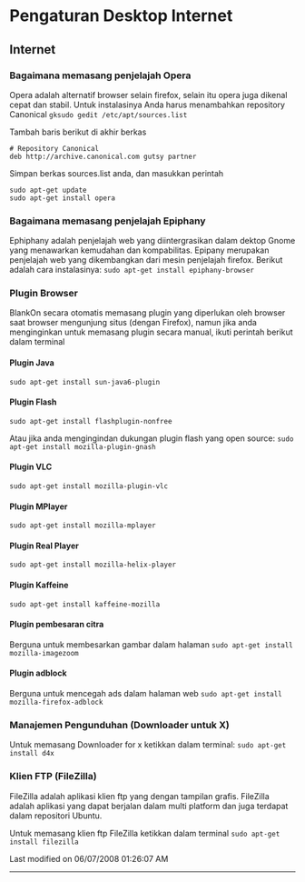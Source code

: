 # Pengaturan Desktop Internet

## Internet
### Bagaimana memasang penjelajah Opera
Opera adalah alternatif browser selain firefox, selain itu opera juga dikenal cepat dan stabil. Untuk instalasinya Anda harus menambahkan repository 
Canonical
`gksudo gedit /etc/apt/sources.list`

Tambah baris berikut di akhir berkas

	# Repository Canonical
	deb http://archive.canonical.com gutsy partner

Simpan berkas sources.list anda, dan masukkan perintah

```
sudo apt-get update
sudo apt-get install opera
```
### Bagaimana memasang penjelajah Epiphany
Ephiphany adalah penjelajah web yang diintergrasikan dalam dektop Gnome yang menawarkan kemudahan dan kompabilitas. Epipany merupakan penjelajah web 
yang dikembangkan dari mesin penjelajah firefox. Berikut adalah cara instalasinya: `sudo apt-get install epiphany-browser`

### Plugin Browser
BlankOn secara otomatis memasang plugin yang diperlukan oleh browser saat browser mengunjung situs (dengan Firefox), namun jika anda menginginkan 
untuk memasang plugin secara manual, ikuti perintah berikut dalam terminal

#### Plugin Java
`sudo apt-get install sun-java6-plugin`

#### Plugin Flash
`sudo apt-get install flashplugin-nonfree`

Atau jika anda mengingindan dukungan plugin flash yang open source:
`sudo apt-get install mozilla-plugin-gnash`

#### Plugin VLC
`sudo apt-get install mozilla-plugin-vlc`

#### Plugin MPlayer
`sudo apt-get install mozilla-mplayer`

#### Plugin Real Player
`sudo apt-get install mozilla-helix-player`

#### Plugin Kaffeine
`sudo apt-get install kaffeine-mozilla`

#### Plugin pembesaran citra
Berguna untuk membesarkan gambar dalam halaman
`sudo apt-get install mozilla-imagezoom`

#### Plugin adblock
Berguna untuk mencegah ads dalam halaman web
`sudo apt-get install mozilla-firefox-adblock`

### Manajemen Pengunduhan (Downloader untuk X)
Untuk memasang Downloader for x ketikkan dalam terminal:
`sudo apt-get install d4x`

### Klien FTP (FileZilla)
FileZilla adalah aplikasi klien ftp yang dengan tampilan grafis. FileZilla adalah aplikasi yang dapat berjalan dalam multi platform dan juga terdapat 
dalam repositori Ubuntu.

Untuk memasang klien ftp FileZilla ketikkan dalam terminal
`sudo apt-get install filezilla`

Last modified on 06/07/2008 01:26:07 AM

---
 



